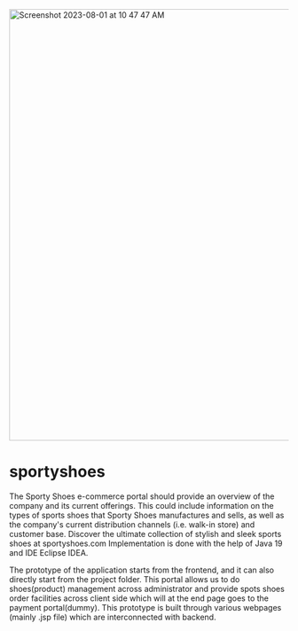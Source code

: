 
<img width="779" alt="Screenshot 2023-08-01 at 10 47 47 AM" src="https://github.com/MdFirdousMehdi/sportyshoes/assets/68063161/3a8aaace-902e-4073-bf16-bb42a0eee49b">

# sportyshoes

The Sporty Shoes e-commerce portal should provide an overview of the company and its current offerings. This could include information on the types of sports shoes that Sporty Shoes manufactures and sells, as well as the company's current distribution channels (i.e. walk-in store) and customer base. Discover the ultimate collection of stylish and sleek sports shoes at sportyshoes.com
Implementation is done with the help of Java 19 and IDE Eclipse IDEA.


The prototype of the application starts from the frontend, and it can also directly start from the project folder. This portal allows us to do shoes(product) management across administrator and provide spots shoes order facilities across client side which will at the end page goes to the payment portal(dummy). This prototype is built through various webpages (mainly .jsp file) which are interconnected with backend.

